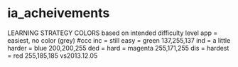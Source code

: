 # ia_acheivements

LEARNING STRATEGY COLORS based on intended difficulty level
 app = easiest, no color (grey) #ccc
 inc = still easy = green 137,255,137
 ind = a little harder = blue 200,200,255
 ded = hard = magenta 255,171,255
 dis = hardest = red 255,185,185
vs2013.12.05